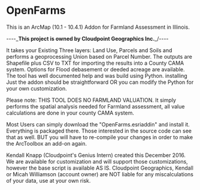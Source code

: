 # OpenFarms
This is an ArcMap (10.1 - 10.4.1) Addon for Farmland Assessment in Illinois.

----\___This project is owned by Cloudpoint Geographics Inc.___/----

It takes your Existing Three layers: Land Use, Parcels and Soils and performs a geoprocessing Union based on Parcel Number. The outputs are Shapefile plus CSV to TXT for importing the results into a County CAMA system.  Options for Flood debasement or deeded acreage are available. The tool has well documented help and was build using Python. installing Just the addon should be straightforward OR you can modify the Python for your own customization. 

Please note: THIS TOOL DOES NO FARMLAND VALUATION. It simply performs the spatial analysis needed for Farmland assessment, all value calculations are done in your county CAMA system. 


Most Users can simply download the "OpenFarms.esriaddin" and install it. Everything is packaged there. Those interested in the source code can see that as well. BUT you will have to re-compile your changes in order to make the ArcToolbox an add-on again. 



Kendall Knapp (Cloudpoint's Genius Intern) created this December 2016. We are available for customization and will support those customizations, however the base script is available AS IS. Cloudpoint Geographics, Kendall or Micah Williamson (account owner) are NOT liable for any miscalculations of your data, use at your own risk.
